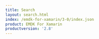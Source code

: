 ```yaml
---
title: Search
layout: search.html
index: /emdk-for-xamarin/3-0/index.json
product: EMDK For Xamarin
productversion: '2.8'
---
```















